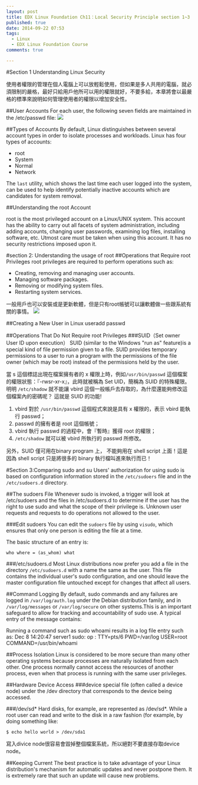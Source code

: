 ```yaml
---
layout: post
title: EDX Linux Foundation Ch11：Local Security Principle section 1~3
published: true
date: 2014-09-22 07:53
tags:
  - Linux
  - EDX Linux Foundation Course
comments: true

---
```

#Section 1 Understanding Linux Security

使用者權限的管理在個人電腦上可以放輕鬆使用，但如果是多人共用的電腦，就必須限制的嚴格，最好只給用戶他所可以用的權限就好，不要多給，本章將會以最嚴格的標準來說明如何管理使用者的權限以增加安全性。

##User Accounts
For each user, the following seven fields are maintained in the /etc/passwd file:
![](https://lh5.googleusercontent.com/Qizgf3rUafom1Uf72hKqjWWcp911th-wiySVy0Rct4o=w1483-h1185-no)

##Types of Accounts
By default, Linux distinguishes between several account types in order to isolate processes and workloads. Linux has four types of accounts:
- root
- System
- Normal
- Network

 The ```last``` utility, which shows the last time each user logged into the system, can be used to help identify potentially inactive accounts which are candidates for system removal.

##Understanding the root Account

 root is the most privileged account on a Linux/UNIX system. This account has the ability to carry out all facets of system administration, including adding accounts, changing user passwords, examining log files, installing software, etc. Utmost care must be taken when using this account. It has no security restrictions imposed upon it.

#section 2: Understanding the usage of root
##Operations that Require root Privileges
 root privileges are required to perform operations such as:
- Creating, removing and managing user accounts.
- Managing software packages.
- Removing or modifying system files.
- Restarting system services.

一般用戶也可以安裝或是更新軟體，但是只有root帳號可以讓軟體做一些跟系統有關的事情。
![](https://lh4.googleusercontent.com/IFzh7nozJnb-TvQqkzSRYh7acu0Hfyv_fYdNMIJTsDE=w1443-h948-no)

##Creating a New User in Linux
useradd <username>
passwd <username>

##Operations That Do Not Require root Privileges
###SUID（Set owner User ID upon execution）
SUID (similar to the Windows "run as" feature)is a special kind of file permission given to a file. SUID provides temporary permissions to a user to run a program with the permissions of the file owner  (which may be root) instead of the permissions held by the user.

當 s 這個標誌出現在檔案擁有者的 x 權限上時，例如```/usr/bin/passwd``` 這個檔案的權限狀態：『-rwsr-xr-x』，此時就被稱為 Set UID，簡稱為 SUID 的特殊權限。明明 ```/etc/shadow``` 就不能讓 vbird 這個一般帳戶去存取的，為什麼還能夠修改這個檔案內的密碼呢？ 這就是 SUID 的功能!

1. vbird 對於 ```/usr/bin/passwd``` 這個程式來說是具有 x 權限的，表示 vbird 能執行 passwd；
2. passwd 的擁有者是 root 這個帳號；
3. vbird 執行 passwd 的過程中，會『暫時』獲得 root 的權限；
4. ```/etc/shadow``` 就可以被 vbird 所執行的 passwd 所修改。

另外，SUID 僅可用在binary program 上， 不能夠用在 shell script 上面！這是因為 shell script 只是將很多的 binary 執行檔叫進來執行而已！

#Section 3:Comparing sudo and su
Users' authorization for using sudo is based on configuration information stored in the ```/etc/sudoers``` file and in the ```/etc/sudoers.d``` directory.

##The sudoers File
Whenever sudo is invoked, a trigger will look at /etc/sudoers and the files in /etc/sudoers.d to determine if the user has the right to use sudo and what the scope of their privilege is. Unknown user requests and requests to do operations not allowed to the user.

###Edit sudoers
 You can edit the ```sudoers``` file by using ```visudo```, which ensures that only one person is editing the file at a time.

The basic structure of an entry is:
```
who where = (as_whom) what
```

###/etc/sudoers.d
Most Linux distributions now prefer you add a file in the directory ```/etc/sudoers.d``` with a name the same as the user. This file contains the individual user's sudo configuration, and one should leave the master configuration file untouched except for changes that affect all users.

##Command Logging
By default, sudo commands and any failures are logged in ```/var/log/auth.log``` under the Debian distribution family, and in ```/var/log/messages``` or ```/var/log/secure``` on other systems.This is an important safeguard to allow for tracking and accountability of sudo use. A typical entry of the message contains:

Running a command such as sudo whoami results in a log file entry such as:
Dec 8 14:20:47 server1 sudo: op : TTY=pts/6 PWD=/var/log USER=root COMMAND=/usr/bin/whoami

##Process Isolation
Linux is considered to be more secure than many other operating systems because processes are naturally isolated from each other. One process normally cannot access the resources of another process, even when that process is running with the same user privileges.

##Hardware Device Access
###device special file (often called a device node) under the /dev directory that corresponds to the device being accessed.

###/dev/sd*
Hard disks, for example, are represented as /dev/sd*. While a root user can read and write to the disk in a raw fashion (for example, by doing something like:
```
$ echo hello world > /dev/sda1
```
寫入divice node很容易會毀掉整個檔案系統，所以絕對不要直接存取device node。

##Keeping Current
The best practice is to take advantage of your Linux distribution's mechanism for automatic updates and never postpone them. It is extremely rare that such an update will cause new problems.
